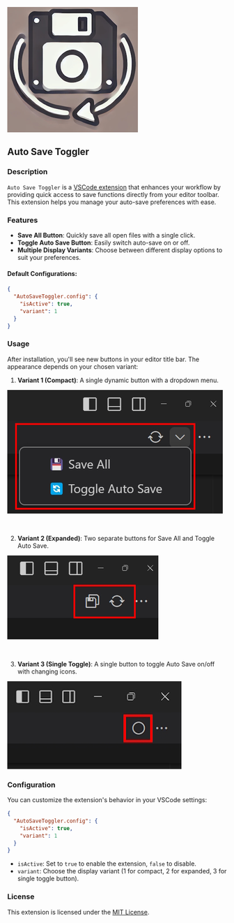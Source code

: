 ![icon](icon.png)
## Auto Save Toggler

### Description

`Auto Save Toggler` is a [VSCode extension](https://marketplace.visualstudio.com/items?itemName=BachiMjavanadze.auto-save-toggler) that enhances your workflow by providing quick access to save functions directly from your editor toolbar. This extension helps you manage your auto-save preferences with ease.

### Features

- **Save All Button**: Quickly save all open files with a single click.
- **Toggle Auto Save Button**: Easily switch auto-save on or off.
- **Multiple Display Variants**: Choose between different display options to suit your preferences.

#### Default Configurations:

```json
{
  "AutoSaveToggler.config": {
    "isActive": true,
    "variant": 1
  }
}
```

### Usage

After installation, you'll see new buttons in your editor title bar. The appearance depends on your chosen variant:

1. **Variant 1 (Compact)**: A single dynamic button with a dropdown menu.

![full image](media/full.jpg)

<br>

2. **Variant 2 (Expanded)**: Two separate buttons for Save All and Toggle Auto Save.

![compact image](media/compact.jpg)

<br>

3. **Variant 3 (Single Toggle)**: A single button to toggle Auto Save on/off with changing icons.

![single image](media/single.jpg)

### Configuration

You can customize the extension's behavior in your VSCode settings:

```json
{
  "AutoSaveToggler.config": {
    "isActive": true,
    "variant": 1
  }
}
```

- `isActive`: Set to `true` to enable the extension, `false` to disable.
- `variant`: Choose the display variant (1 for compact, 2 for expanded, 3 for single toggle button).

### License

This extension is licensed under the [MIT License](LICENSE).
